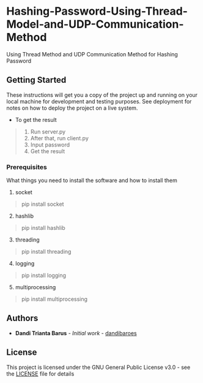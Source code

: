 # Hashing-Password-Using-Thread-Model-and-UDP-Communication-Method
Using Thread Method and UDP Communication Method for Hashing Password


## Getting Started

These instructions will get you a copy of the project up and running on your local machine for development and testing purposes. See deployment for notes on how to deploy the project on a live system.

- To get the result
> 1. Run server.py
> 2. After that, run client.py
> 3. Input password 
> 4. Get the result


### Prerequisites

What things you need to install the software and how to install them

1. socket
> pip install socket
2. hashlib
> pip install hashlib
3. threading
> pip install threading
4. logging
> pip install logging
5. multiprocessing
> pip install multiprocessing

## Authors

* **Dandi Trianta Barus** - *Initial work* - [dandibaroes](https://github.com/dandibaroes)


## License

This project is licensed under the GNU General Public License v3.0 - see the [LICENSE](LICENSE) file for details
